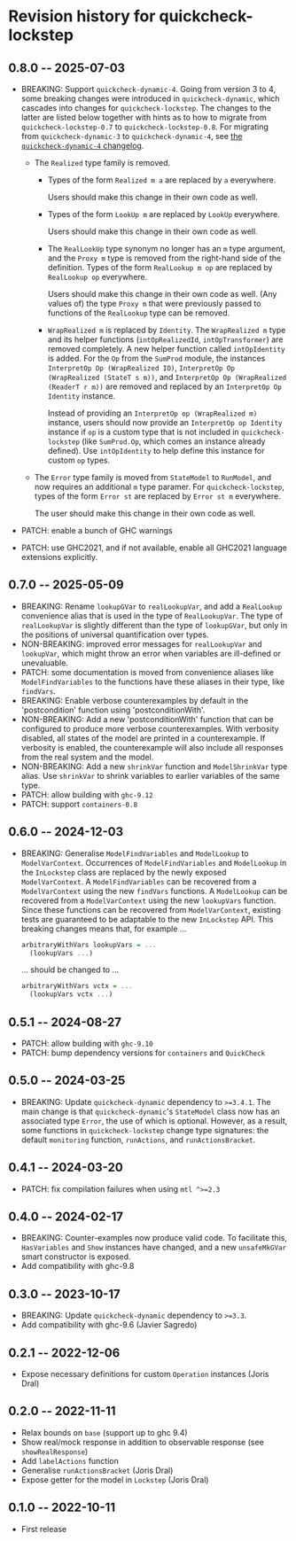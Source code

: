 # Revision history for quickcheck-lockstep

## 0.8.0 -- 2025-07-03

* BREAKING: Support `quickcheck-dynamic-4`. Going from version 3 to 4, some
  breaking changes were introduced in `quickcheck-dynamic`, which cascades into
  changes for `quickcheck-lockstep`. The changes to the latter are listed below
  together with hints as to how to migrate from `quickcheck-lockstep-0.7` to
  `quickcheck-lockstep-0.8`. For migrating from `quickcheck-dynamic-3` to
  `quickcheck-dynamic-4`, see [the `quickcheck-dynamic-4`
  changelog](https://hackage.haskell.org/package/quickcheck-dynamic-4.0.0/changelog).

  - The `Realized` type family is removed.

    + Types of the form `Realized m a` are replaced by `a` everywhere.

      Users should make this change in their own code as well.

    + Types of the form `LookUp m` are replaced by `LookUp` everywhere.

      Users should make this change in their own code as well.

    + The `RealLookUp` type synonym no longer has an `m` type argument, and the
      `Proxy m` type is removed from the right-hand side of the definition.
      Types of the form `RealLookup m op` are replaced by `RealLookup op`
      everywhere.

      Users should make this change in their own code as well. (Any values of)
      the type `Proxy m` that were previously passed to functions of the
      `RealLookup` type can be removed.

    + `WrapRealized m` is replaced by `Identity`. The `WrapRealized m` type and
      its helper functions (`intOpRealizedId`, `intOpTransformer`) are removed
      completely. A new helper function called `intOpIdentity` is added. For the
      `Op` from the `SumProd` module, the instances `InterpretOp Op
      (WrapRealized IO)`, `InterpretOp Op (WrapRealized (StateT s m))`, and
      `InterpretOp Op (WrapRealized (ReaderT r m))` are removed and replaced by
      an `InterpretOp Op Identity` instance.

      Instead of providing an `InterpretOp op (WrapRealized m)` instance, users
      should now provide an `InterpretOp op Identity` instance if `op` is a
      custom type that is not included in `quickcheck-lockstep` (like
      `SumProd.Op`, which comes an instance already defined). Use
      `intOpIdentity` to help define this instance for custom `op` types.

  - The `Error` type family is moved from `StateModel` to `RunModel`, and now
    requires an additional `m` type paramer. For `quickcheck-lockstep`, types of
    the form `Error st` are replaced by `Error st m` everywhere.

    The user should make this change in their own code as well.

* PATCH: enable a bunch of GHC warnings
* PATCH: use GHC2021, and if not available, enable all GHC2021 language
  extensions explicitly.

## 0.7.0 -- 2025-05-09

* BREAKING: Rename `lookupGVar` to `realLookupVar`, and add a `RealLookup`
  convenience alias that is used in the type of `RealLookupVar`. The type of
  `realLookupVar` is slightly different than the type of `lookupGVar`, but only
  in the positions of universal quantification over types.
* NON-BREAKING: improved error messages for `realLookupVar` and `lookupVar`,
  which might throw an error when variables are ill-defined or unevaluable.
* PATCH: some documentation is moved from convenience aliases like
  `ModelFindVariables` to the functions have these aliases in their type, like
  `findVars`.
* BREAKING: Enable verbose counterexamples by default in the 'postcondition'
  function using 'postconditionWith'.
* NON-BREAKING: Add a new 'postconditionWith' function that can be configured to
  produce more verbose counterexamples. With verbosity disabled, all states of
  the model are printed in a counterexample. If verbosity is enabled, the
  counterexample will also include all responses from the real system and the
  model.
* NON-BREAKING: Add a new `shrinkVar` function and `ModelShrinkVar` type alias.
  Use `shrinkVar` to shrink variables to earlier variables of the same type.
* PATCH: allow building with `ghc-9.12`
* PATCH: support `containers-0.8`

## 0.6.0 -- 2024-12-03

* BREAKING: Generalise `ModelFindVariables` and `ModelLookup` to
  `ModelVarContext`. Occurrences of `ModelFindVariables` and `ModelLookup` in
  the `InLockstep` class are replaced by the newly exposed `ModelVarContext`. A
  `ModelFindVariables` can be recovered from a `ModelVarContext` using the new
  `findVars` functions. A `ModelLookup` can be recovered from a
  `ModelVarContext` using the new `lookupVars` function. Since these functions
  can be recovered from `ModelVarContext`, existing tests are guaranteed to be
  adaptable to the new `InLockstep` API. This breaking changes means that, for
  example ...
  ```haskell
  arbitraryWithVars lookupVars = ...
    (lookupVars ...)
  ```
  ... should be changed to ...
  ```haskell
  arbitraryWithVars vctx = ...
    (lookupVars vctx ...)
  ```

## 0.5.1 -- 2024-08-27

* PATCH: allow building with `ghc-9.10`
* PATCH: bump dependency versions for `containers` and `QuickCheck`

## 0.5.0 -- 2024-03-25

* BREAKING: Update `quickcheck-dynamic` dependency to `>=3.4.1`. The main change
  is that `quickcheck-dynamic`'s `StateModel` class now has an associated type
  `Error`, the use of which is optional. However, as a result, some functions in
  `quickcheck-lockstep` change type signatures: the default `monitoring`
  function, `runActions`, and `runActionsBracket`.

## 0.4.1 -- 2024-03-20

* PATCH: fix compilation failures when using `mtl ^>=2.3`

## 0.4.0 -- 2024-02-17

* BREAKING: Counter-examples now produce valid code. To facilitate this,
  `HasVariables` and `Show` instances have changed, and a new `unsafeMkGVar`
  smart constructor is exposed.
* Add compatibility with ghc-9.8

## 0.3.0 -- 2023-10-17

* BREAKING: Update `quickcheck-dynamic` dependency to `>=3.3`.
* Add compatibility with ghc-9.6 (Javier Sagredo)

## 0.2.1 -- 2022-12-06

* Expose necessary definitions for custom `Operation` instances (Joris Dral)

## 0.2.0 -- 2022-11-11

* Relax bounds on `base` (support up to ghc 9.4)
* Show real/mock response in addition to observable response
  (see `showRealResponse`)
* Add `labelActions` function
* Generalise `runActionsBracket` (Joris Dral)
* Expose getter for the model in `Lockstep` (Joris Dral)

## 0.1.0 -- 2022-10-11

* First release
